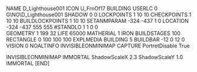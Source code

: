 NAME  D_Lighthouse001
ICON U_FrnOf17
BUILDING
USERLC 0 G\NO\D_Lighthouse001  SHADOW 0 0
LOCKPOINTS       1 10 10
CHECKPOINTS      1 10 10
BUILDLOCKPOINTS  1 10 10
SETANMPARAM -324 -437 1 0
LOCATION -324 -437 555 555
#STANDLO    1 1 0 0     
GEOMETRY 1 199 32
LIFE     65000
MATHERIAL 1 IRON
BUILDSTAGES 100
RECTANGLE    0 100 100 100
EXPLMEDIA BUILDING 5
BUILDBAR -12 0 12 0
VISION 0
NOALTINFO
INVISIBLEONMINIMAP
CAPTURE
PortretDisable True

INVISIBLEONMINIMAP
IMMORTAL
ShadowScaleX 2.3
ShadowScaleY 1.0
IMMORTAL
[END]
